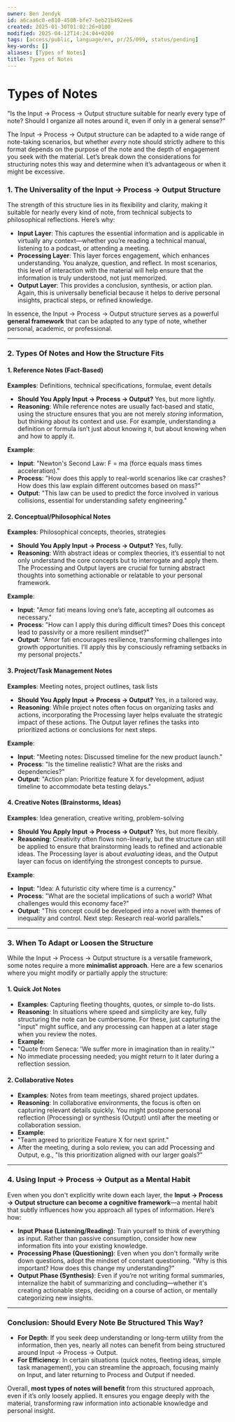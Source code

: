 ```yaml
---
owner: Ben Jendyk
id: a6caa6c0-e810-4588-bfe7-beb21b492ee6
created: 2025-01-30T01:02:26+0100
modified: 2025-04-12T14:24:04+0200
tags: [access/public, language/en, pr/25/099, status/pending]
key-words: []
aliases: [Types of Notes]
title: Types of Notes
---
```


# Types of Notes

"Is the Input → Process → Output structure suitable for nearly every type of note? Should I organize all notes around it, even if only in a general sense?"

The Input → Process → Output structure can be adapted to a wide range of note-taking scenarios, but whether *every* note should strictly adhere to this format depends on the purpose of the note and the depth of engagement you seek with the material. Let’s break down the considerations for structuring notes this way and determine when it’s advantageous or when it might be excessive.

### 1. **The Universality of the Input → Process → Output Structure**

The strength of this structure lies in its flexibility and clarity, making it suitable for nearly every kind of note, from technical subjects to philosophical reflections. Here’s why:

- **Input Layer**: This captures the essential information and is applicable in virtually any context—whether you’re reading a technical manual, listening to a podcast, or attending a meeting.
- **Processing Layer**: This layer forces engagement, which enhances understanding. You analyze, question, and reflect. In most scenarios, this level of interaction with the material will help ensure that the information is truly understood, not just memorized.
- **Output Layer**: This provides a conclusion, synthesis, or action plan. Again, this is universally beneficial because it helps to derive personal insights, practical steps, or refined knowledge.

In essence, the Input → Process → Output structure serves as a powerful **general framework** that can be adapted to any type of note, whether personal, academic, or professional.

---

### 2. **Types Of Notes and How the Structure Fits**

#### 1. **Reference Notes (Fact-Based)**

**Examples**: Definitions, technical specifications, formulae, event details

- **Should You Apply Input → Process → Output?** Yes, but more lightly.
- **Reasoning**: While reference notes are usually fact-based and static, using the structure ensures that you are not merely *storing* information, but thinking about its context and use. For example, understanding a definition or formula isn’t just about knowing it, but about knowing when and how to apply it.

**Example**:
- **Input**: "Newton's Second Law: F = ma (force equals mass times acceleration)."
- **Process**: "How does this apply to real-world scenarios like car crashes? How does this law explain different outcomes based on mass?"
- **Output**: "This law can be used to predict the force involved in various collisions, essential for understanding safety engineering."

#### 2. **Conceptual/Philosophical Notes**

**Examples**: Philosophical concepts, theories, strategies

- **Should You Apply Input → Process → Output?** Yes, fully.
- **Reasoning**: With abstract ideas or complex theories, it’s essential to not only understand the core concepts but to interrogate and apply them. The Processing and Output layers are crucial for turning abstract thoughts into something actionable or relatable to your personal framework.

**Example**:
- **Input**: "Amor fati means loving one’s fate, accepting all outcomes as necessary."
- **Process**: "How can I apply this during difficult times? Does this concept lead to passivity or a more resilient mindset?"
- **Output**: "Amor fati encourages resilience, transforming challenges into growth opportunities. I’ll apply this by consciously reframing setbacks in my personal projects."

#### 3. **Project/Task Management Notes**

**Examples**: Meeting notes, project outlines, task lists

- **Should You Apply Input → Process → Output?** Yes, in a tailored way.
- **Reasoning**: While project notes often focus on organizing tasks and actions, incorporating the Processing layer helps evaluate the strategic impact of these actions. The Output layer refines the tasks into prioritized actions or conclusions for next steps.

**Example**:
- **Input**: "Meeting notes: Discussed timeline for the new product launch."
- **Process**: "Is the timeline realistic? What are the risks and dependencies?"
- **Output**: "Action plan: Prioritize feature X for development, adjust timeline to accommodate beta testing delays."

#### 4. **Creative Notes (Brainstorms, Ideas)**

**Examples**: Idea generation, creative writing, problem-solving

- **Should You Apply Input → Process → Output?** Yes, but more flexibly.
- **Reasoning**: Creativity often flows non-linearly, but the structure can still be applied to ensure that brainstorming leads to refined and actionable ideas. The Processing layer is about *evaluating* ideas, and the Output layer can focus on identifying the strongest concepts to pursue.

**Example**:
- **Input**: "Idea: A futuristic city where time is a currency."
- **Process**: "What are the societal implications of such a world? What challenges would this economy face?"
- **Output**: "This concept could be developed into a novel with themes of inequality and control. Next step: Research real-world parallels."

---

### 3. **When To Adapt or Loosen the Structure**

While the Input → Process → Output structure is a versatile framework, some notes require a more **minimalist approach**. Here are a few scenarios where you might modify or partially apply the structure:

#### 1. **Quick Jot Notes**

- **Examples**: Capturing fleeting thoughts, quotes, or simple to-do lists.
- **Reasoning**: In situations where speed and simplicity are key, fully structuring the note can be cumbersome. For these, just capturing the "input" might suffice, and any processing can happen at a later stage when you review the notes.
- **Example**:
- "Quote from Seneca: 'We suffer more in imagination than in reality.'"
- No immediate processing needed; you might return to it later during a reflection session.

#### 2. **Collaborative Notes**

- **Examples**: Notes from team meetings, shared project updates.
- **Reasoning**: In collaborative environments, the focus is often on capturing relevant details quickly. You might postpone personal reflection (Processing) or synthesis (Output) until after the meeting or collaboration session.
- **Example**:
- "Team agreed to prioritize Feature X for next sprint."
- After the meeting, during a solo review, you can add Processing and Output, e.g., "Is this prioritization aligned with our larger goals?"

---

### 4. **Using Input → Process → Output as a Mental Habit**

Even when you don't explicitly write down each layer, the **Input → Process → Output structure can become a cognitive framework**—a mental habit that subtly influences how you approach all types of information. Here’s how:

- **Input Phase (Listening/Reading)**: Train yourself to think of everything as input. Rather than passive consumption, consider how new information fits into your existing knowledge.
- **Processing Phase (Questioning)**: Even when you don't formally write down questions, adopt the mindset of constant questioning. "Why is this important? How does this change my understanding?"
- **Output Phase (Synthesis)**: Even if you’re not writing formal summaries, internalize the habit of summarizing and concluding—whether it's creating actionable steps, deciding on a course of action, or mentally categorizing new insights.

---

### Conclusion: Should Every Note Be Structured This Way?

- **For Depth**: If you seek deep understanding or long-term utility from the information, then yes, nearly all notes can benefit from being structured around Input → Process → Output.
- **For Efficiency**: In certain situations (quick notes, fleeting ideas, simple task management), you can streamline the approach, focusing mainly on Input, and later returning to Process and Output if needed.

Overall, **most types of notes will benefit** from this structured approach, even if it’s only loosely applied. It ensures you engage deeply with the material, transforming raw information into actionable knowledge and personal insight.
